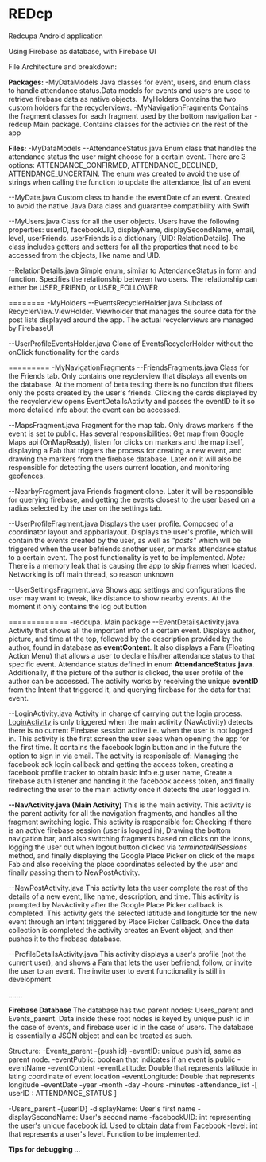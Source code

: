# REDcp

Redcupa Android application

Using Firebase as database, with Firebase UI

File Architecture and breakdown: 

<strong> Packages: </strong> 
-MyDataModels
	Java classes for event, users, and enum class to handle attendance status.Data models for events and users are used to retrieve firebase data as native objects. 
-MyHolders
	Contains the two custom holders for the recyclerviews. 
-MyNavigationFragments
	Contains the fragment classes for each fragment used by the bottom navigation bar
-redcup
	Main package. Contains classes for the activies on the rest of the app


<strong> Files: </strong> 
-MyDataModels
--AttendanceStatus.java
	Enum class that handles the attendance status the user might choose for a certain event. There are 3 options: ATTENDANCE_CONFIRMED, ATTENDANCE_DECLINED, ATTENDANCE_UNCERTAIN. The enum was created to avoid the use of strings when calling the function to update the attendance_list of an event
    
--MyDate.java
	Custom class to handle the eventDate of an event. Created to avoid the native Java Data class and guarantee compatibility with Swift
    
--MyUsers.java
	Class for all the user objects. Users have the following properties: userID, facebookUID, displayName, displaySecondName, email, level, userFriends. userFriends is a dictionary [UID: RelationDetails]. The class includes getters and setters for all the properties that need to be accessed from the objects, like name and UID. 

--RelationDetails.java
	Simple enum, similar to AttendanceStatus in form and function. Specifies the relationship between two users. The relationship can either be USER_FRIEND, or USER_FOLLOWER
    
========
-MyHolders
--EventsRecyclerHolder.java
	Subclass of RecyclerView.ViewHolder. Viewholder that manages the source data for the post lists displayed around the app. The actual recyclerviews are managed by FirebaseUI
    
--UserProfileEventsHolder.java
	Clone of EventsRecyclerHolder without the onClick functionality for the cards
    
=========
-MyNavigationFragments
--FriendsFragments.java
	Class for the Friends tab. Only contains one reyclerview that displays all events on the database. At the moment of beta testing there is no function that filters only the posts created by the user's friends. Clicking the cards displayed by the recyclerview opens EventDetailsActivity and passes the eventID to it so more detailed info about the event can be accessed. 

--MapsFragment.java
	Fragment for the map tab. Only draws markers if the event is set to public. Has several responsibilities: Get map from Google Maps api (OnMapReady), listen for clicks on markers and the map itself, displaying a Fab that triggers the process for creating a new event, and drawing the markers from the firebase database. Later on it will also be responsible for detecting the users current location, and monitoring geofences. 
		
--NearbyFragment.java
	Friends fragment clone. Later it will be responsible for querying firebase, and getting the events closest to the user based on a radius selected by the user on the settings tab. 
		
--UserProfileFragment.java
		Displays the user profile. Composed of a coordinator layout and appbarlayout. Displays the user's profile, which will contain the events created by the user, as well as <i> "posts" </i>  which will be triggered when the user befriends another user, or marks attendance status to a certain event. The post functionality is yet to be implemented. <i>Note:</i> There is a memory leak that is causing the app to skip frames when loaded. Networking is off main thread, so reason unknown
		
--UserSettingsFragment.java
		Shows app settings and configurations the user may want to tweak, like distance to show nearby events. At the moment it only contains the log out button 

=============
-redcupa. Main package
--EventDetailsActivity.java
	Activity that shows all the important info of a certain event. Displays author, picture, and time at the top, followed by the description provided by the author, found in database as <b> eventContent</b>. It also displays a Fam (Floating Action Menu) that allows a user to declare his/her attendance status to that specific event. Attendance status defined in enum <b>AttendanceStatus.java</b>. Additionally, if the picture of the author is clicked, the user profile of the author can be accessed. The activity works by receiving the unique <b>eventID</b> from the Intent that triggered it, and querying firebase for the data for that event.
	
--LoginActivity.java
	Activity in charge of carrying out the login process. <ins>LoginActivity</ins> is only triggered when the main activity (NavActivity) detects there is no current Firebase session active i.e. when the user is not logged in. 
	This activity is the first screen the user sees when opening the app for the first time. It contains the facebook login button and in the future the option to sign in via email. 
	The activity is responisble of: Managing the facebook sdk login callback and getting the access token, creating a facebook profile tracker to obtain basic info e.g user name, Create a firebase auth listener and handing it the facebook access token, and finally redirecting the user to the main activity once it detects the user logged in. 
	
<b>--NavActivity.java (Main Activity) </b> 
	This is the main activity. This activity is the parent activity for all the navigation fragments, and handles all the fragment switching logic. 
	This activity is responsible for: Checking if there is an active firebase session (user is logged in), Drawing the bottom navigation bar, and also switching fragments based on clicks on the icons, logging the user out when logout button clicked via <i>terminateAllSessions</i> method, and finally displaying the Google Place Picker on click of the maps Fab and also receiving the place coordinates selected by the user and finally passing them to NewPostActivity. 
	
--NewPostActivity.java
	This activity lets the user complete the rest of the details of a new event, like name, description, and time. This activity is prompted by NavActivity after the Google Place Picker callback is completed. This activity gets the selected latitude and longitude for the new event through an Intent triggered by Place Picker Callback. Once the data collection is completed the activity creates an Event object, and then pushes it to the firebase database. 
	
--ProfileDetailsActivity.java
	This activity displays a user's profile (not the current user), and shows a Fam that lets the user befriend, follow, or invite the user to an event. The invite user to event functionality is still in development
	
.......


<strong> Firebase Database </strong> 
The database has two parent nodes: Users_parent and Events_parent. Data inside these root nodes is keyed by unique push id in the case of events, and firebase user id in the case of users. The database is essentially a JSON object and can be treated as such. 

Structure: 
-Events_parent
	-{push id}
		-eventID: unique push id, same as parent node. 
		-eventPublic: boolean that indicates if an event is public
		-eventName
		-eventContent
		-eventLatitude: Double that represents latitude in latlng coordinate of event location
		-eventLongitude: Double that represents longitude
		-eventDate
			-year
			-month
			-day
			-hours
			-minutes
		-attendance_list
			-[ userID : ATTENDANCE_STATUS ]
			
-Users_parent
	-{userID}
		-displayName: User's first name
		-displaySecondName: User's second name
		-facebookUID: int representing the user's unique facebook id. Used to obtain data from Facebook
		-level: int that represents a user's level. Function to be implemented.
		
		
		
<strong> Tips for debugging </strong> 
...
		
    
    
    

